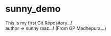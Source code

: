 # sunny_demo

This is my first Git Repository...!
<br>
author => sunny raaz...! (From GP Madhepura...)
